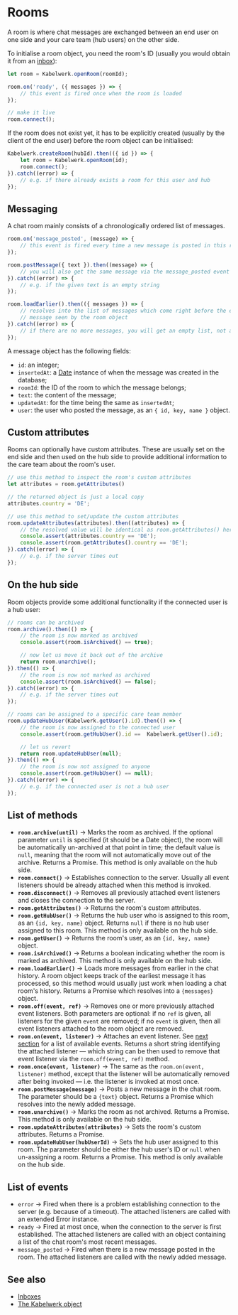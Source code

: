 # Rooms

A room is where chat messages are exchanged between an end user on one side and your care team (hub users) on the other side.

To initialise a room object, you need the room's ID (usually you would obtain it from an [inbox](./inboxes.md)):

```js
let room = Kabelwerk.openRoom(roomId);

room.on('ready', ({ messages }) => {
    // this event is fired once when the room is loaded
});

// make it live
room.connect();
```

If the room does not exist yet, it has to be explicitly created (usually by the client of the end user) before the room object can be initialised:

```js
Kabelwerk.createRoom(hubId).then(({ id }) => {
    let room = Kabelwerk.openRoom(id);
    room.connect();
}).catch((error) => {
    // e.g. if there already exists a room for this user and hub
});
```


## Messaging

A chat room mainly consists of a chronologically ordered list of messages.

```js
room.on('message_posted', (message) => {
    // this event is fired every time a new message is posted in this room
});

room.postMessage({ text }).then((message) => {
    // you will also get the same message via the message_posted event
}).catch((error) => {
    // e.g. if the given text is an empty string
});

room.loadEarlier().then(({ messages }) => {
    // resolves into the list of messages which come right before the earliest
    // message seen by the room object
}).catch((error) => {
    // if there are no more messages, you will get an empty list, not an error
});
```

A message object has the following fields:

- `id`: an integer;
- `insertedAt`: a [Date](https://developer.mozilla.org/en-US/docs/Web/JavaScript/Reference/Global_Objects/Date) instance of when the message was created in the database;
- `roomId`: the ID of the room to which the message belongs;
- `text`: the content of the message;
- `updatedAt`: for the time being the same as `insertedAt`;
- `user`: the user who posted the message, as an `{ id, key, name }` object.


## Custom attributes

Rooms can optionally have custom attributes. These are usually set on the end side and then used on the hub side to provide additional information to the care team about the room's user.

```js
// use this method to inspect the room's custom attributes
let attributes = room.getAttributes()

// the returned object is just a local copy
attributes.country = 'DE';

// use this method to set/update the custom attributes
room.updateAttributes(attributes).then((attributes) => {
    // the resolved value will be identical as room.getAttributes() here
    console.assert(attributes.country == 'DE');
    console.assert(room.getAttributes().country == 'DE');
}).catch((error) => {
    // e.g. if the server times out
});
```


## On the hub side

Room objects provide some additional functionality if the connected user is a hub user:

```js
// rooms can be archived
room.archive().then(() => {
    // the room is now marked as archived
    console.assert(room.isArchived() == true);

    // now let us move it back out of the archive
    return room.unarchive();
}).then(() => {
    // the room is now not marked as archived
    console.assert(room.isArchived() == false);
}).catch((error) => {
    // e.g. if the server times out
});

// rooms can be assigned to a specific care team member
room.updateHubUser(Kabelwerk.getUser().id).then(() => {
    // the room is now assigned to the connected user
    console.assert(room.getHubUser().id ==  Kabelwerk.getUser().id);

    // let us revert
    return room.updateHubUser(null);
}).then(() => {
    // the room is now not assigned to anyone
    console.assert(room.getHubUser() == null);
}).catch((error) => {
    // e.g. if the connected user is not a hub user
});
```


## List of methods

- **`room.archive(until)`** → Marks the room as archived. If the optional parameter `until` is specified (it should be a Date object), the room will be automatically un-archived at that point in time; the default value is `null`, meaning that the room will not automatically move out of the archive. Returns a Promise. This method is only available on the hub side.
- **`room.connect()`** → Establishes connection to the server. Usually all event listeners should be already attached when this method is invoked.
- **`room.disconnect()`** → Removes all previously attached event listeners and closes the connection to the server.
- **`room.getAttributes()`** → Returns the room's custom attributes.
- **`room.getHubUser()`** → Returns the hub user who is assigned to this room, as an `{id, key, name}` object. Returns `null` if there is no hub user assigned to this room. This method is only available on the hub side.
- **`room.getUser()`** → Returns the room's user, as an `{id, key, name}` object.
- **`room.isArchived()`** → Returns a boolean indicating whether the room is marked as archived. This method is only available on the hub side.
- **`room.loadEarlier()`** → Loads more messages from earlier in the chat history. A room object keeps track of the earliest message it has processed, so this method would usually just work when loading a chat room's history. Returns a Promise which resolves into a `{messages}` object.
- **`room.off(event, ref)`** → Removes one or more previously attached event listeners. Both parameters are optional: if no `ref` is given, all listeners for the given `event` are removed; if no `event` is given, then all event listeners attached to the room object are removed.
- **`room.on(event, listener)`** → Attaches an event listener. See [next section](#list-of-events) for a list of available events. Returns a short string identifying the attached listener — which string can be then used to remove that event listener via the `room.off(event, ref)` method.
- **`room.once(event, listener)`** → The same as the `room.on(event, listener)` method, except that the listener will be automatically removed after being invoked — i.e. the listener is invoked at most once.
- **`room.postMessage(message)`** → Posts a new message in the chat room. The parameter should be a `{text}` object. Returns a Promise which resolves into the newly added message.
- **`room.unarchive()`** → Marks the room as not archived. Returns a Promise. This method is only available on the hub side.
- **`room.updateAttributes(attributes)`** → Sets the room's custom attributes. Returns a Promise.
- **`room.updateHubUser(hubUserId)`** → Sets the hub user assigned to this room. The parameter should be either the hub user's ID or `null` when un-assigning a room. Returns a Promise. This method is only available on the hub side.


## List of events

- `error` → Fired when there is a problem establishing connection to the server (e.g. because of a timeout). The attached listeners are called with an extended Error instance.
- `ready` → Fired at most once, when the connection to the server is first established. The attached listeners are called with an object containing a list of the chat room's most recent messages.
- `message_posted` → Fired when there is a new message posted in the room. The attached listeners are called with the newly added message.


## See also

- [Inboxes](./inboxes.md)
- [The Kabelwerk object](./kabelwerk.md)
